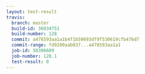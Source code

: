 ```yaml
---
layout: test-result
travis:
  branch: master
  build-id: 36034751
  build-number: 128
  commit: a478593aa1a1b4f1b50693df9f530619cfb476d7
  commit-range: fd9280aab037...a478593aa1a1
  job-id: 58396609
  job-number: 128.1
  test-result: 0
---
```

